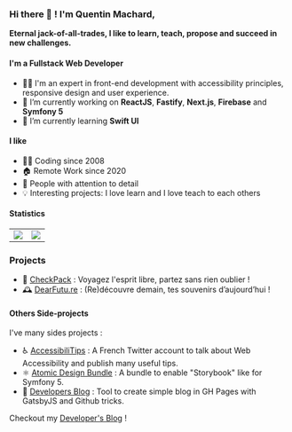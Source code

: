 ### Hi there 👋 ! I'm Quentin Machard,

**Eternal jack-of-all-trades, I like to learn, teach, propose and succeed in new challenges.**

#### I'm a Fullstack Web Developer

- 👨‍💻 I'm an expert in front-end development with accessibility principles, responsive design and user experience.
- 🔭 I’m currently working on **ReactJS**, **Fastify**, **Next.js**, **Firebase** and **Symfony 5**
- 🌱 I’m currently learning **Swift UI**

#### I like

- 🧑‍💻 Coding since 2008
- 🏠 Remote Work since 2020
- 🤔 People with attention to detail
- 💡 Interesting projects: I love learn and I love teach to each others

#### Statistics

<table>
  <tr>
    <td><img src="https://github-readme-stats.vercel.app/api/top-langs/?username=qmachard&langs_count=6&layout=compact&theme=dracula"></td>
    <td><img src="https://github-readme-stats.vercel.app/api?username=qmachard&show_icons=true&count_private=true&theme=dracula"></td>
  </tr>
</table>

### Projects

- 🎒 [CheckPack](https://www.checkpack.fr) : Voyagez l'esprit libre, partez sans rien oublier !
- 🕰️ [DearFutu.re](https://dearfutu.re) : (Re)découvre demain, tes souvenirs d’aujourd’hui !

#### Others Side-projects

I've many sides projects :

- ♿️ [AccessibiliTips](https://twitter.com/accessibilitips) : A French Twitter account to talk about Web Accessibility and publish many useful tips. 
- ⚛️ [Atomic Design Bundle](https://github.com/qmachard/atomic-design-bundle) : A bundle to enable "Storybook" like for Symfony 5.
- 📰 [Developers Blog](https://github.com/qmachard/developers-blog) : Tool to create simple blog in GH Pages with GatsbyJS and Github tricks.

Checkout my [Developer's Blog](http://blog.quentinmachard.fr/) !
